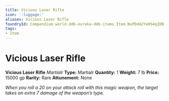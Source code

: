 ```yaml
---
title: Vicious Laser Rifle
icon: ':luggage:'
aliases: Vicious Laser Rifle
foundryId: Compendium.world.ddb-eureka-ddb-items.Item.NuPDdA2YeHS4qIDN
tags:
- Item
---
```


# Vicious Laser Rifle

**Vicious Laser Rifle**
_Martialr_
**Type:** Martialr
**Quantity:** 1
**Weight:** 7 lb
**Price:** 15000 gp
**Rarity:** Rare
**Attunement:** None

*When you roll a 20 on your attack roll with this magic weapon, the target takes an extra 7 damage of the weapon’s type.*